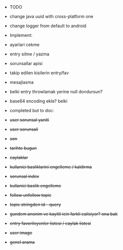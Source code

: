 - TODO
- change java uuid with cross-platform one
- change logger from default to android

- Implement:
- ayarlari cekme
- entry silme / yazma
- sorunsallar apisi
- takip edilen kisilerin entry/fav
- mesajlasma

- belki entry throwlamak yerine null dondursun?
- base64 encoding ekle? belki

- completed but to doc:
- ~~user sorunsal yaniti~~
- ~~user sorunsali~~
- ~~son~~
- ~~tarihte bugun~~
- ~~caylaklar~~
- ~~kullanici basliklarini engelleme / kaldirma~~
- ~~sorunsal index~~
- ~~kullanici baslik engelleme~~
- ~~follow unfollow topic~~
- ~~topic stringden id - query~~
- ~~gundem anonim ve kayitli icin farkli calisiyor? ona bak~~
- ~~entry favorileyenler listesi / caylak listesi~~
- ~~user image~~
- ~~genel arama~~